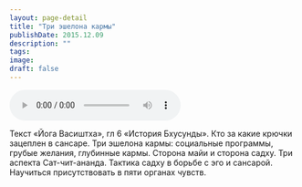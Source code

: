 ```yaml
---
layout: page-detail
title: "Три эшелона кармы"
publishDate: 2015.12.09
description: ""
tags:
image:
draft: false
---
```


<audio title="2015.12.09 - Три эшелона кармы.mp3" src="/upload/iblock/b0e/b0e34235a2df8bf16daea109c4b728e8.mp3" controls=""></audio>

 Текст «Йога Васиштха», гл 6 «История Бхусунды». Кто за какие крючки зацеплен в сансаре. Три эшелона кармы: социальные программы, грубые желания, глубинные кармы. Сторона майи и сторона садху. Три аспекта Сат-чит-ананда. Тактика садху в борьбе с эго и сансарой. Научиться присутствовать в пяти органах чувств. 

  
